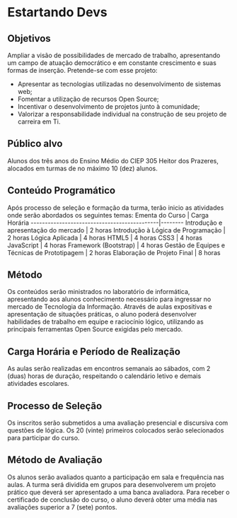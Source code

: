 # Estartando Devs

## Objetivos
Ampliar a visão de possibilidades de mercado de trabalho, apresentando um campo de atuação democrático e em constante crescimento e suas formas de inserção. Pretende-se com esse projeto:
- Apresentar as tecnologias utilizadas no desenvolvimento de sistemas web;
- Fomentar a utilização de recursos Open Source;
- Incentivar o desenvolvimento de projetos junto à comunidade;
- Valorizar a responsabilidade individual na construção de seu projeto de carreira em Ti.

## Público alvo
Alunos dos três anos do Ensino Médio do CIEP 305 Heitor dos Prazeres, alocados em turmas de no máximo 10 (dez) alunos.

## Conteúdo Programático
Após processo de seleção e formação da turma, terão inicio as atividades onde serão abordados os seguintes temas:
Ementa do Curso                              | Carga Horária
---------------------------------------------|--------
Introdução e apresentação do mercado         | 2 horas 
Introdução à Lógica de Programação           | 2 horas
Lógica Aplicada                              | 4 horas
HTML5                                        | 4 horas
CSS3                                         | 4 horas
JavaScript                                   | 4 horas
Framework (Bootstrap)                        | 4 horas
Gestão de Equipes e Técnicas de Prototipagem | 2 horas
Elaboração de Projeto Final                  | 8 horas

## Método
Os conteúdos serão ministrados no laboratório de informática, apresentando aos alunos conhecimento necessário para ingressar no mercado de Tecnologia da Informação. Através de aulas expositivas e apresentação de situações práticas, o aluno poderá desenvolver habilidades de trabalho em equipe e raciocínio lógico, utilizando as principais ferramentas Open Source exigidas pelo mercado.

## Carga Horária e Período de Realização
As aulas serão realizadas em encontros semanais ao sábados,  com 2 (duas) horas de duração, respeitando o calendário letivo e demais atividades escolares.

## Processo de Seleção
Os inscritos serão submetidos a uma avaliação presencial e discursiva com questões de lógica. Os 20 (vinte) primeiros colocados serão selecionados para participar do curso.

## Método de Avaliação
Os alunos serão avaliados quanto a participação em sala e frequência nas aulas. A turma será dividida em grupos para desenvolverem um projeto prático que deverá ser apresentado a uma banca avaliadora.  Para receber o certificado de conclusão do curso, o aluno deverá obter uma média nas avaliações superior a 7 (sete) pontos.
